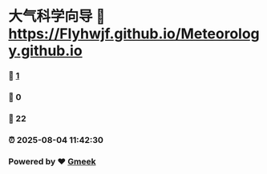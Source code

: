 # 大气科学向导 :link: https://Flyhwjf.github.io/Meteorology.github.io 
### :page_facing_up: [1](https://Flyhwjf.github.io/Meteorology.github.io/tag.html) 
### :speech_balloon: 0 
### :hibiscus: 22 
### :alarm_clock: 2025-08-04 11:42:30 
### Powered by :heart: [Gmeek](https://github.com/Meekdai/Gmeek)
